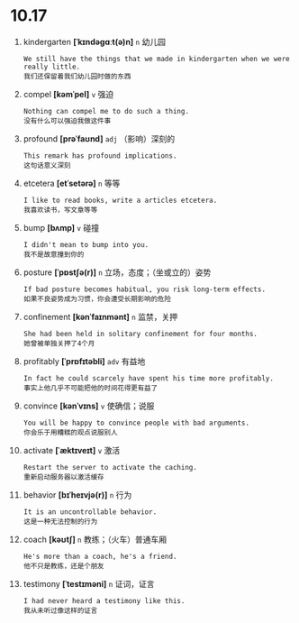 # 10.17

1. kindergarten **[ˈkɪndəɡɑːt(ə)n]** `n` 幼儿园

   ```
   We still have the things that we made in kindergarten when we were really little.
   我们还保留着我们幼儿园时做的东西
   ```

2. compel **[kəmˈpel]** `v` 强迫

   ```
   Nothing can compel me to do such a thing.
   没有什么可以强迫我做这件事
   ```

3. profound **[prəˈfaʊnd]** `adj` （影响）深刻的

   ```
   This remark has profound implications.
   这句话意义深刻
   ```

4. etcetera **[etˈsetərə]** `n` 等等

   ```
   I like to read books, write a articles etcetera.
   我喜欢读书，写文章等等
   ```

5. bump **[bʌmp]** `v` 碰撞

   ```
   I didn't mean to bump into you.
   我不是故意撞到你的
   ```

6. posture **[ˈpɒstʃə(r)]** `n` 立场，态度；（坐或立的）姿势

   ```
   If bad posture becomes habitual, you risk long-term effects.
   如果不良姿势成为习惯，你会遭受长期影响的危险
   ```

7. confinement **[kənˈfaɪnmənt]** `n` 监禁，关押

   ```
   She had been held in solitary confinement for four months.
   她曾被单独关押了4个月
   ```

8. profitably **[ˈprɒfɪtəbli]** `adv` 有益地

   ```
   In fact he could scarcely have spent his time more profitably.
   事实上他几乎不可能把他的时间花得更有益了
   ```

9. convince **[kənˈvɪns]** `v` 使确信；说服

   ```
   You will be happy to convince people with bad arguments.
   你会乐于用糟糕的观点说服别人
   ```

10. activate **[ˈæktɪveɪt]** `v` 激活

    ```
    Restart the server to activate the caching.
    重新启动服务器以激活缓存
    ```

11. behavior **[bɪˈheɪvjə(r)]** `n` 行为

    ```
    It is an uncontrollable behavior.
    这是一种无法控制的行为
    ```

12. coach **[kəʊtʃ]** `n` 教练；（火车）普通车厢

    ```
    He's more than a coach, he's a friend.
    他不只是教练，还是个朋友
    ```

13. testimony **[ˈtestɪməni]** `n` 证词，证言
    ```
    I had never heard a testimony like this.
    我从未听过像这样的证言
    ```
